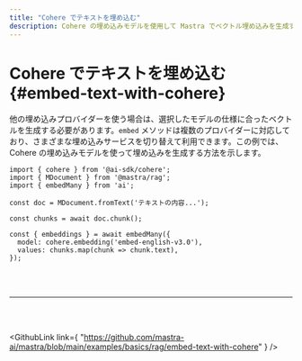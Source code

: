 ```yaml
---
title: "Cohere でテキストを埋め込む"
description: Cohere の埋め込みモデルを使用して Mastra でベクトル埋め込みを生成する例。
---
```


# Cohere でテキストを埋め込む \{#embed-text-with-cohere\}

他の埋め込みプロバイダーを使う場合は、選択したモデルの仕様に合ったベクトルを生成する必要があります。`embed` メソッドは複数のプロバイダーに対応しており、さまざまな埋め込みサービスを切り替えて利用できます。この例では、Cohere の埋め込みモデルを使って埋め込みを生成する方法を示します。

```tsx copy
import { cohere } from '@ai-sdk/cohere';
import { MDocument } from '@mastra/rag';
import { embedMany } from 'ai';

const doc = MDocument.fromText('テキストの内容...');

const chunks = await doc.chunk();

const { embeddings } = await embedMany({
  model: cohere.embedding('embed-english-v3.0'),
  values: chunks.map(chunk => chunk.text),
});
```

<br />

<br />

<hr className="dark:border-[#404040] border-gray-300" />

<br />

<br />

<GithubLink
  link={
"https://github.com/mastra-ai/mastra/blob/main/examples/basics/rag/embed-text-with-cohere"
}
/>
